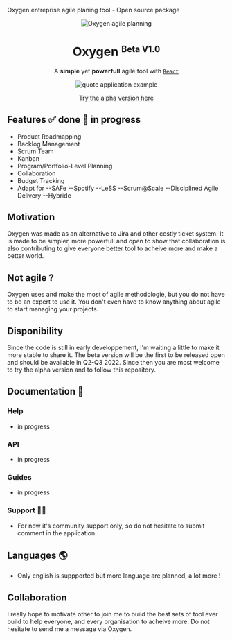 Oxygen entreprise agile planing tool - Open source package
<p align="center">
  <img src="https://oxgneap.com/logo-e9d33dd272e7d672706b68ab1d523ced.png" alt="Oxygen agile planning" />
</p>
<h1 align="center">Oxygen  <small><sup>Beta V1.0</sup></small></h1>

<div align="center">

A **simple** yet **powerfull** agile tool with [`React`](https://facebook.github.io/react/)

![quote application example](https://oxgneap.com/kanban-ed8488da005b053c8d57b9540a2a5ab4.png)

[Try the alpha version here](https://oxgn.io)

</div>

## Features ✅ done 🚧 in progress

- Product Roadmapping 
- Backlog Management 
- Scrum Team 
- Kanban 
- Program/Portfolio-Level Planning 
- Collaboration
- Budget Tracking 
- Adapt for
--SAFe 
--Spotify 
--LeSS 
--Scrum@Scale 
--Disciplined Agile Delivery 
--Hybride 

## Motivation 

Oxygen was made as an alternative to Jira and other costly ticket system. It is made to be simpler, more powerfull and open to show that collaboration is also contributing to give everyone better tool to acheive more and make a better world.


## Not agile ?

Oxygen uses and make the most of agile methodologie, but you do not have to be an expert to use it. You don't even have to know anything about agile to start managing your projects.

## Disponibility

Since the code is still in early developpement, I'm waiting a little to make it more stable to share it. The beta version will be the first to be released open and should be available in Q2-Q3 2022. Since then you are most welcome to try the alpha version and to follow this repository.

## Documentation 📖

### Help

- in progress

### API 

- in progress

### Guides

- in progress

### Support 👩‍⚕️

- For now it's community support only, so do not hesitate to submit comment in the application

## Languages 🌎

- Only english is suppported but more language are planned, a lot more !


## Collaboration

I really hope to motivate other to join me to build the best sets of tool ever build to help everyone, and every organisation to acheive more. 
Do not hesitate to send me a message via Oxygen. 